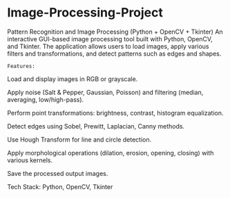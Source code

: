 # Image-Processing-Project
Pattern Recognition and Image Processing (Python + OpenCV + Tkinter)
An interactive GUI-based image processing tool built with Python, OpenCV, and Tkinter. The application allows users to load images, apply various filters and transformations, and detect patterns such as edges and shapes.

`Features:`

Load and display images in RGB or grayscale.

Apply noise (Salt & Pepper, Gaussian, Poisson) and filtering (median, averaging, low/high-pass).

Perform point transformations: brightness, contrast, histogram equalization.

Detect edges using Sobel, Prewitt, Laplacian, Canny methods.

Use Hough Transform for line and circle detection.

Apply morphological operations (dilation, erosion, opening, closing) with various kernels.

Save the processed output images.

Tech Stack: Python, OpenCV, Tkinter
